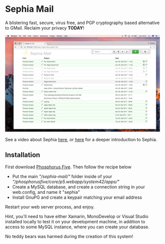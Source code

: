 # Sephia Mail

A blistering fast, secure, virus free, and PGP cryptography based alternative to GMail. Reclaim your 
privacy **TODAY**!

![alt tag](media/screenshot.png)

See a video about Sephia [here](https://www.youtube.com/watch?v=_hRZnQCCKyY), 
or [here]() for a deeper introduction to Sephia.

## Installation

First download [Phosphorus Five](https://github.com/polterguy/phosphorusfive). Then follow the recipe below

* Put the main _"/sephia-mail/"_ folder inside of your _"/phosphorusfive/core/p5.webapp/system42/apps/"_ 
* Create a MySQL database, and create a connection string in your web.config, and name it "sephia"
* Install GnuPG and create a keypair matching your email address

Restart your web server process, and enjoy.

Hint, you'll need to have either Xamarin, MonoDevelop or Visual Studio installed locally to test it on your
development machine, in addition to access to some MySQL instance, where you can create your database.

No teddy bears was harmed during the creation of this system!

